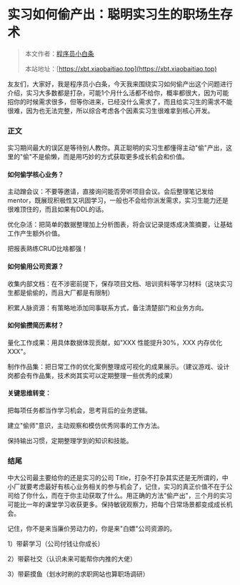 # 实习如何偷产出：聪明实习生的职场生存术

> 本文作者：[程序员小白条](https://github.com/luoye6)
>
> 本站地址：[https://xbt.xiaobaitiao.top](https://xbt.xiaobaitiao.top)

友友们，大家好，我是程序员小白条，今天我来围绕实习如何偷产出这个问题进行介绍，实习大多数都是打杂，可能1个月什么活都不给你，概率都很大，因为可能招你的时候需求很多，但等你进来，已经没什么需求了，而且给实习生的需求不能很难，因为也无法完整，所以综合考虑各个因素实习生很难拿到核心开发。

### 正文

实习期间最大的误区是等待别人教你。真正聪明的实习生都懂得主动"偷"产出，这里的"偷"不是偷懒，而是用巧妙的方式获取更多成长机会和价值。

#### 如何偷学核心业务？

主动蹭会议：不要等邀请，直接询问能否旁听项目会议。会后整理笔记发给mentor，既展现积极性又巩固学习，一般也不会给你派发需求，实习生能力还是很难顶住的，而且如果有DDL的话。

优化杂活：把简单的数据整理加上分析图表，将会议记录提炼成决策摘要，让基础工作产生额外价值。

把报表熟练CRUD比啥都强！

#### 如何偷用公司资源？

收集内部文档：在不涉密前提下，保存项目文档、培训资料等学习材料（这块实习生都是偷偷的，而且大厂都是有限制）

积累人脉资源：有策略地添加同事联系方式，备注清楚部门和业务方向。

#### 如何偷攒简历素材？

量化工作成果：用具体数据体现贡献，如"XXX 性能提升30%，XXX 内存优化 XXX"。

制作作品集：把日常工作的优化案例整理成可视化的成果展示。（建议游戏、设计岗都会有作品集，技术岗其实可以定期整理一些优秀的成果）

#### 关键思维转变：

把每项任务都当作学习机会，思考背后的业务逻辑。

建立"偷师"意识，主动观察和模仿优秀同事的工作方法。

保持输出习惯，定期整理学到的知识和技能。



### 结尾

中大公司最主要给你的还是实习的公司 Title，打杂不打杂其实还是无所谓的，中小厂就要考虑最好有核心业务相关的参与机会了，记住，实习的真正价值不在于公司给了你什么，而在于你主动获取了什么。用正确的方法"偷产出"，三个月的实习可能比一年的课堂学习收获更多。保持敏锐观察力，把每个日常场景都变成成长机会。

记住，你不是来当廉价劳动力的，你是来"白嫖"公司资源的。

1）带薪学习（公司付钱让你成长）

2）带薪社交（认识未来可能帮你内推的大佬）

3）带薪摸鱼（划水时刷的求职网站也算职场调研）
